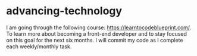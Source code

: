 # advancing-technology

I am going through the following course: https://learntocodeblueprint.com/. To learn more about becoming a front-end developer and to stay focused on this goal for the next six months.
I will commit my code as I complete each weekly/monthly task.
